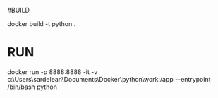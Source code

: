 #BUILD

docker build -t python .

# RUN

docker run -p 8888:8888 -it -v c:\Users\sardelean\Documents\Docker\python\work:/app --entrypoint /bin/bash python
